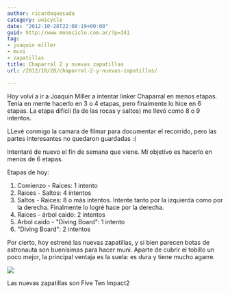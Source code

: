 ```yaml
---
author: ricardoquesada
category: unicycle
date: "2012-10-28T22:08:19+00:00"
guid: http://www.monociclo.com.ar/?p=341
tag:
- joaquin miller
- muni
- zapatillas
title: Chaparral 2 y nuevas zapatillas
url: /2012/10/28/chaparral-2-y-nuevas-zapatillas/

---
```


Hoy volví a ir a Joaquin Miller a intentar linker Chaparral en menos etapas.
Tenía en mente hacerlo en 3 o 4 etapas, pero finalmente lo hice en 6 etapas.
La etapa difícil (la de las rocas y saltos) me llevó como 8 o 9 intentos.

LLevé conmigo la camara de filmar para documentar el recorrido,
pero las partes interesantes no quedaron guardadas :(

Intentaré de nuevo el fin de semana que viene.
Mi objetivo es hacerlo en menos de 6 etapas.

Etapas de hoy:

1. Comienzo - Raices: 1 intento
1. Raices - Saltos: 4 intentos
1. Saltos - Raices: 8 o más intentos. Intente tanto por la izquierda como por la
   derecha. Finalmente lo logré hace por la derecha.
1. Raices - árbol caido: 2 intentos
1. Arbol caido - "Diving Board": 1 intento
1. "Diving Board": 2 intentos

Por cierto, hoy estrené las nuevas zapatillas, y si bien parecen botas de
astronauta son buenísimas para hacer muni. Aparte de cubrir el tobillo un poco
mejor, la principal ventaja es la suela: es dura y tiene mucho agarre.

![](/images/chaparral-2-y-nuevas-zapatillas.jpg)

Las nuevas zapatillas son Five Ten Impact2
